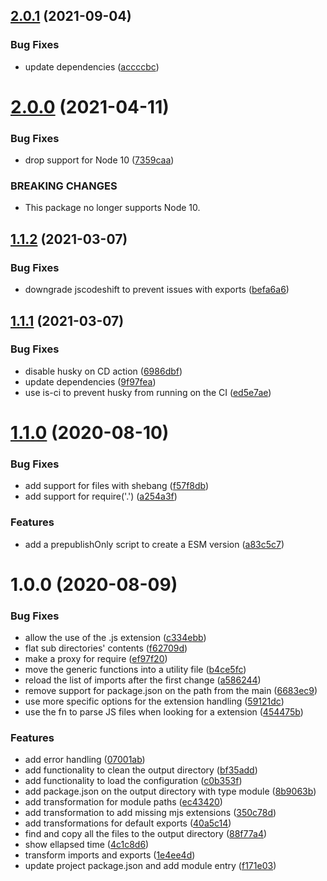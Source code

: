 ## [2.0.1](https://github.com/homer0/cjs2esm/compare/2.0.0...2.0.1) (2021-09-04)


### Bug Fixes

* update dependencies ([accccbc](https://github.com/homer0/cjs2esm/commit/accccbccc064fac28c74b4be9193d3c2c77a1828))

# [2.0.0](https://github.com/homer0/cjs2esm/compare/1.1.2...2.0.0) (2021-04-11)


### Bug Fixes

* drop support for Node 10 ([7359caa](https://github.com/homer0/cjs2esm/commit/7359caa401ec6dba1adee075eb3c18a3e9da246e))


### BREAKING CHANGES

* This package no longer supports Node 10.

## [1.1.2](https://github.com/homer0/cjs2esm/compare/1.1.1...1.1.2) (2021-03-07)


### Bug Fixes

* downgrade jscodeshift to prevent issues with exports ([befa6a6](https://github.com/homer0/cjs2esm/commit/befa6a6117f7b658d26c4c9a18639e2546fe5e5d))

## [1.1.1](https://github.com/homer0/cjs2esm/compare/1.1.0...1.1.1) (2021-03-07)


### Bug Fixes

* disable husky on CD action ([6986dbf](https://github.com/homer0/cjs2esm/commit/6986dbffd054e77fa736a5145a16697d59138a7f))
* update dependencies ([9f97fea](https://github.com/homer0/cjs2esm/commit/9f97fea8d021c331d1dd10ca4b4da7ff3fdc7ddd))
* use is-ci to prevent husky from running on the CI ([ed5e7ae](https://github.com/homer0/cjs2esm/commit/ed5e7aee0f0799f3984d11e08415137b3015cb5e))

# [1.1.0](https://github.com/homer0/cjs2esm/compare/1.0.0...1.1.0) (2020-08-10)


### Bug Fixes

* add support for files with shebang ([f57f8db](https://github.com/homer0/cjs2esm/commit/f57f8db9550832e1f4fb39e03823b23cef522a19))
* add support for require('.') ([a254a3f](https://github.com/homer0/cjs2esm/commit/a254a3fba739221c0f67c44908726a4d05d8a6be))


### Features

* add a prepublishOnly script to create a ESM version ([a83c5c7](https://github.com/homer0/cjs2esm/commit/a83c5c7765426b3729e2f070249962d324e65017))

# 1.0.0 (2020-08-09)


### Bug Fixes

* allow the use of the .js extension ([c334ebb](https://github.com/homer0/cjs2esm/commit/c334ebb4c5f43051c2d9a1111b777344811c5c8c))
* flat sub directories' contents ([f62709d](https://github.com/homer0/cjs2esm/commit/f62709d0b17656c3c8c3ce8d22bbbeb96b71fdce))
* make a proxy for require ([ef97f20](https://github.com/homer0/cjs2esm/commit/ef97f20cf26152e68815242253456c7b48afb00f))
* move the generic functions into a utility file ([b4ce5fc](https://github.com/homer0/cjs2esm/commit/b4ce5fc01fbcab18d53fbd0994bd982b5451d686))
* reload the list of imports after the first change ([a586244](https://github.com/homer0/cjs2esm/commit/a586244b3acb9cc3b980e6acc4d312084d7085de))
* remove support for package.json on the path from the main ([6683ec9](https://github.com/homer0/cjs2esm/commit/6683ec91503d52dcb93ad7b4e71a6bcadba46f67))
* use more specific options for the extension handling ([59121dc](https://github.com/homer0/cjs2esm/commit/59121dc402cb96442556b00398df4ca4281d3730))
* use the fn to parse JS files when looking for a extension ([454475b](https://github.com/homer0/cjs2esm/commit/454475b43edcbc2faa83c47809ff8d6379e55d9d))


### Features

* add error handling ([07001ab](https://github.com/homer0/cjs2esm/commit/07001abb33819c834708c4fbb196471484d7eebd))
* add functionality to clean the output directory ([bf35add](https://github.com/homer0/cjs2esm/commit/bf35add251e22e951007d3cf3d9c60662ab8b919))
* add functionality to load the configuration ([c0b353f](https://github.com/homer0/cjs2esm/commit/c0b353f73cf15ce214a2a3dea9da2ce606769d18))
* add package.json on the output directory with type module ([8b9063b](https://github.com/homer0/cjs2esm/commit/8b9063b7a0f86d474ceabaaab8f259447fc453d3))
* add transformation for module paths ([ec43420](https://github.com/homer0/cjs2esm/commit/ec4342085d56cc4990ae9c2aabb845ca44d9a741))
* add transformation to add missing mjs extensions ([350c78d](https://github.com/homer0/cjs2esm/commit/350c78d4dc3af5740a171d0dd6bf09bcb131953b))
* add transformations for default exports ([40a5c14](https://github.com/homer0/cjs2esm/commit/40a5c141bf4dcd0aa56cd48f27ceec87fefce72a))
* find and copy all the files to the output directory ([88f77a4](https://github.com/homer0/cjs2esm/commit/88f77a4cb445ca38e8858d0f1e1187ab2a619d0b))
* show ellapsed time ([4c1c8d6](https://github.com/homer0/cjs2esm/commit/4c1c8d66844bea13f6c3fa55ee4415e20b67abd6))
* transform imports and exports ([1e4ee4d](https://github.com/homer0/cjs2esm/commit/1e4ee4d87ac1678809952fbf3c75c749e854774a))
* update project package.json and add module entry ([f171e03](https://github.com/homer0/cjs2esm/commit/f171e03282147097b2a5576c300a8c2f754d2869))
